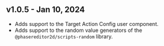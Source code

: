 ## v1.0.5 - Jan 10, 2024

* Adds support to the Target Action Config user component.
* Adds support to the random value generators of the `@phasereditor2d/scripts-random` library.